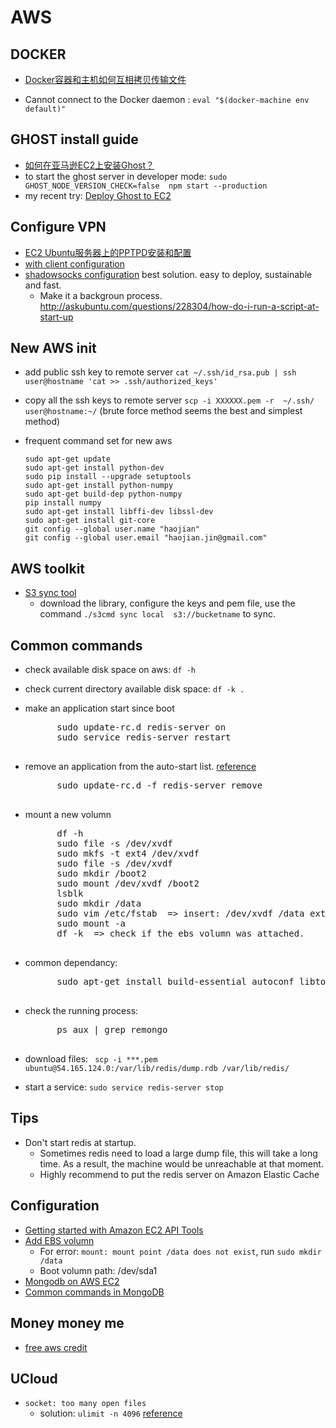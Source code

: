 AWS
============================


## DOCKER

- [Docker容器和主机如何互相拷贝传输文件](http://xiaorui.cc/2015/04/12/docker%E5%AE%B9%E5%99%A8%E5%92%8C%E4%B8%BB%E6%9C%BA%E5%A6%82%E4%BD%95%E4%BA%92%E7%9B%B8%E6%8B%B7%E8%B4%9D%E4%BC%A0%E8%BE%93%E6%96%87%E4%BB%B6/)

- Cannot connect to the Docker daemon : `eval "$(docker-machine env default)"`
## GHOST install guide
- [如何在亚马逊EC2上安装Ghost？](https://www.wikimilk.org/installing-ghost-amazon-ec2/)
- to start the ghost server in developer mode: 
	```sudo GHOST_NODE_VERSION_CHECK=false  npm start --production```
- my recent try: [Deploy Ghost to EC2](https://github.com/TryGhost/Ghost/wiki/Deploy-Ghost-to-EC2)

## Configure VPN
- [EC2 Ubuntu服务器上的PPTPD安装和配置](http://allenzhang.iteye.com/blog/1720214)
- [with client configuration](http://sunweiwei.com/1863/)
- [shadowsocks configuration](https://wiki.archlinux.org/index.php/Shadowsocks) best solution. easy to deploy, sustainable and fast.
	- Make it a backgroun process. http://askubuntu.com/questions/228304/how-do-i-run-a-script-at-start-up


## New AWS init
- add public ssh key to remote server
	`cat ~/.ssh/id_rsa.pub | ssh user@hostname 'cat >> .ssh/authorized_keys'`
- copy all the ssh keys to remote server
	`scp -i XXXXXX.pem -r  ~/.ssh/  user@hostname:~/` (brute force method seems the best and simplest method)
	
- frequent command set for new aws
	```
	sudo apt-get update
	sudo apt-get install python-dev
	sudo pip install --upgrade setuptools
	sudo apt-get install python-numpy
	sudo apt-get build-dep python-numpy
	pip install numpy
	sudo apt-get install libffi-dev libssl-dev
	sudo apt-get install git-core
	git config --global user.name "haojian"
	git config --global user.email "haojian.jin@gmail.com"
	
	```

## AWS toolkit

- [S3 sync tool](http://s3tools.org/s3cmd-sync)
	- download the library, configure the keys and pem file, use the command ```./s3cmd sync local  s3://bucketname``` to sync.

## Common commands

- check available disk space on aws: `df -h`
- check current directory available disk space: `df -k .`
- make an application start since boot
	<pre>
		sudo update-rc.d redis-server on
		sudo service redis-server restart
	</pre>
- remove an application from the auto-start list. [reference](http://positon.org/disable-a-service-with-update-rcd-under-debian-update-resistant)
	<pre>
		sudo update-rc.d -f redis-server remove
	</pre>
- mount a new volumn
	<pre>
		df -h
		sudo file -s /dev/xvdf
		sudo mkfs -t ext4 /dev/xvdf
		sudo file -s /dev/xvdf
		sudo mkdir /boot2
		sudo mount /dev/xvdf /boot2
		lsblk
		sudo mkdir /data
		sudo vim /etc/fstab  => insert: /dev/xvdf /data ext4 defaults,auto,noatime,noexec 0 0
		sudo mount -a
		df -k  => check if the ebs volumn was attached.
	</pre>
- common dependancy: 
	<pre>
		sudo apt-get install build-essential autoconf libtool pkg-config python-opengl python-imaging python-pyrex python-pyside.qtopengl idle-python2.7 qt4-dev-tools qt4-designer libqtgui4 libqtcore4 libqt4-xml libqt4-test libqt4-script libqt4-network libqt4-dbus python-qt4 python-qt4-gl libgle3 python-dev
	</pre>

- check the running process:
	<pre>
	    ps aux | grep remongo
	</pre>

- download files: `	scp -i ***.pem ubuntu@54.165.124.0:/var/lib/redis/dump.rdb /var/lib/redis/`

- start a service: `sudo service redis-server stop`

## Tips
- Don't start redis at startup. 
	- Sometimes redis need to load a large dump file, this will take a long time. As a result, the machine would be unreachable at that moment. 
	- Highly recommend to put the redis server on Amazon Elastic Cache

## Configuration
- [Getting started with Amazon EC2 API Tools](http://blog.kenyang.net/2014/05/getting-started-with-amazon-ec2-api.html)
- [Add EBS volumn](http://www.cnblogs.com/huang0925/p/3879542.html)
	- For error: `mount: mount point /data does not exist`, run `sudo mkdir /data`
	- Boot volumn path: /dev/sda1 
- [Mongodb on AWS EC2](http://docs.mongodb.org/ecosystem/platforms/amazon-ec2/)
- [Common commands in MongoDB](http://sling2007.blog.163.com/blog/static/847327132012911113042620/)

## Money money me
- [free aws credit](http://mooc.guokr.com/post/611730/)


## UCloud
- `socket: too many open files`
	- solution: `ulimit -n 4096` [reference](http://stackoverflow.com/questions/880557/socket-accept-too-many-open-files)